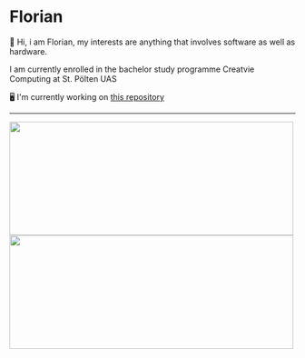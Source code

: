 # Florian
:wave: Hi, i am Florian,
my interests are anything that involves software as well as hardware.

I am currently enrolled in the bachelor study programme Creatvie Computing at St. Pölten UAS


🖥️ I'm currently working on [this repository](http://github.com/AgentSchmisch/AdventOfCode2024)

---
<div align:"center">
<img src="https://github-readme-stats.vercel.app/api?username=AgentSchmisch&theme=radical" style="height:200px; width:500px;" /> 
<img src="https://github-readme-stats.vercel.app/api/top-langs/?username=AgentSchmisch&layout=compact&theme=radical" style="height:200px; width:500px;" /> 
</div>
